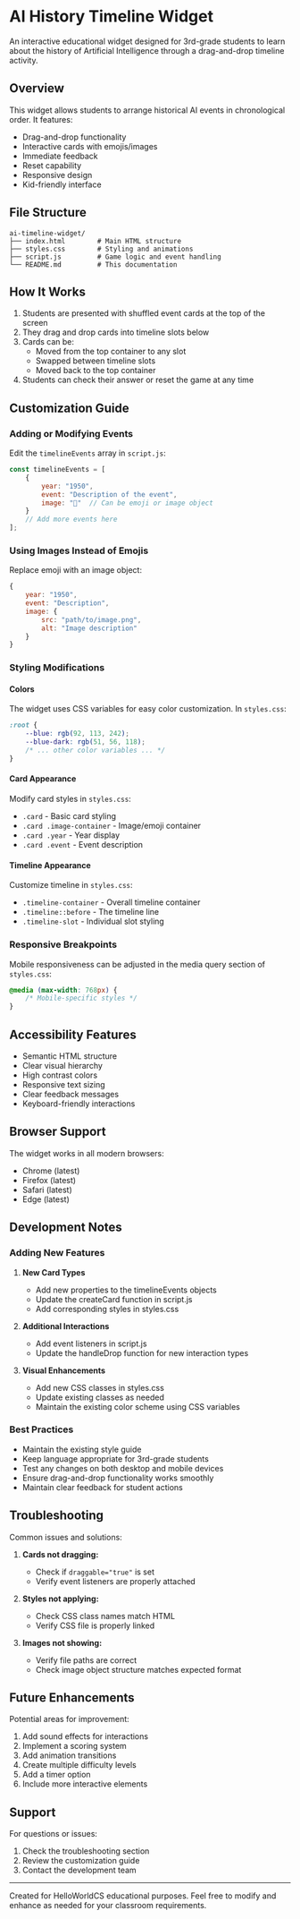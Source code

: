 # AI History Timeline Widget

An interactive educational widget designed for 3rd-grade students to learn about the history of Artificial Intelligence through a drag-and-drop timeline activity.

## Overview

This widget allows students to arrange historical AI events in chronological order. It features:
- Drag-and-drop functionality
- Interactive cards with emojis/images
- Immediate feedback
- Reset capability
- Responsive design
- Kid-friendly interface

## File Structure

```
ai-timeline-widget/
├── index.html        # Main HTML structure
├── styles.css        # Styling and animations
├── script.js         # Game logic and event handling
└── README.md         # This documentation
```

## How It Works

1. Students are presented with shuffled event cards at the top of the screen
2. They drag and drop cards into timeline slots below
3. Cards can be:
   - Moved from the top container to any slot
   - Swapped between timeline slots
   - Moved back to the top container
4. Students can check their answer or reset the game at any time

## Customization Guide

### Adding or Modifying Events

Edit the `timelineEvents` array in `script.js`:

```javascript
const timelineEvents = [
    {
        year: "1950",
        event: "Description of the event",
        image: "🤔"  // Can be emoji or image object
    }
    // Add more events here
];
```

### Using Images Instead of Emojis

Replace emoji with an image object:

```javascript
{
    year: "1950",
    event: "Description",
    image: {
        src: "path/to/image.png",
        alt: "Image description"
    }
}
```

### Styling Modifications

#### Colors
The widget uses CSS variables for easy color customization. In `styles.css`:

```css
:root {
    --blue: rgb(92, 113, 242);
    --blue-dark: rgb(51, 56, 118);
    /* ... other color variables ... */
}
```

#### Card Appearance
Modify card styles in `styles.css`:
- `.card` - Basic card styling
- `.card .image-container` - Image/emoji container
- `.card .year` - Year display
- `.card .event` - Event description

#### Timeline Appearance
Customize timeline in `styles.css`:
- `.timeline-container` - Overall timeline container
- `.timeline::before` - The timeline line
- `.timeline-slot` - Individual slot styling

### Responsive Breakpoints

Mobile responsiveness can be adjusted in the media query section of `styles.css`:

```css
@media (max-width: 768px) {
    /* Mobile-specific styles */
}
```

## Accessibility Features

- Semantic HTML structure
- Clear visual hierarchy
- High contrast colors
- Responsive text sizing
- Clear feedback messages
- Keyboard-friendly interactions

## Browser Support

The widget works in all modern browsers:
- Chrome (latest)
- Firefox (latest)
- Safari (latest)
- Edge (latest)

## Development Notes

### Adding New Features

1. **New Card Types**
   - Add new properties to the timelineEvents objects
   - Update the createCard function in script.js
   - Add corresponding styles in styles.css

2. **Additional Interactions**
   - Add event listeners in script.js
   - Update the handleDrop function for new interaction types

3. **Visual Enhancements**
   - Add new CSS classes in styles.css
   - Update existing classes as needed
   - Maintain the existing color scheme using CSS variables

### Best Practices

- Maintain the existing style guide
- Keep language appropriate for 3rd-grade students
- Test any changes on both desktop and mobile devices
- Ensure drag-and-drop functionality works smoothly
- Maintain clear feedback for student actions

## Troubleshooting

Common issues and solutions:

1. **Cards not dragging:**
   - Check if `draggable="true"` is set
   - Verify event listeners are properly attached

2. **Styles not applying:**
   - Check CSS class names match HTML
   - Verify CSS file is properly linked

3. **Images not showing:**
   - Verify file paths are correct
   - Check image object structure matches expected format

## Future Enhancements

Potential areas for improvement:

1. Add sound effects for interactions
2. Implement a scoring system
3. Add animation transitions
4. Create multiple difficulty levels
5. Add a timer option
6. Include more interactive elements

## Support

For questions or issues:
1. Check the troubleshooting section
2. Review the customization guide
3. Contact the development team

---

Created for HelloWorldCS educational purposes. Feel free to modify and enhance as needed for your classroom requirements. 